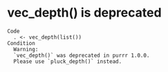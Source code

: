 # vec_depth() is deprecated

    Code
      . <- vec_depth(list())
    Condition
      Warning:
      `vec_depth()` was deprecated in purrr 1.0.0.
      Please use `pluck_depth()` instead.

